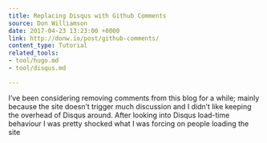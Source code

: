 ```yaml
---
title: Replacing Disqus with Github Comments
source: Don Williamson
date: 2017-04-23 13:23:00 +0000
link: http://donw.io/post/github-comments/
content_type: Tutorial
related_tools:
- tool/hugo.md
- tool/disqus.md

---
```

I’ve been considering removing comments from this blog for a while; mainly because the site doesn’t trigger much discussion and I didn’t like keeping the overhead of Disqus around. After looking into Disqus load-time behaviour I was pretty shocked what I was forcing on people loading the site
